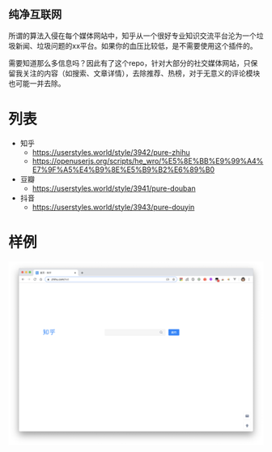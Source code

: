 ## 纯净互联网

所谓的算法入侵在每个媒体网站中，知乎从一个很好专业知识交流平台沦为一个垃圾新闻、垃圾问题的xx平台。如果你的血压比较低，是不需要使用这个插件的。

需要知道那么多信息吗？因此有了这个repo，针对大部分的社交媒体网站，只保留我关注的内容（如搜索、文章详情），去除推荐、热榜，对于无意义的评论模块也可能一并去除。

# 列表

- 知乎 
  - https://userstyles.world/style/3942/pure-zhihu
  - https://openuserjs.org/scripts/he_wro/%E5%8E%BB%E9%99%A4%E7%9F%A5%E4%B9%8E%E5%B9%B2%E6%89%B0
- 豆瓣
  - https://userstyles.world/style/3941/pure-douban
- 抖音
  - https://userstyles.world/style/3943/pure-douyin



# 样例
![首页](./img/main.png)


